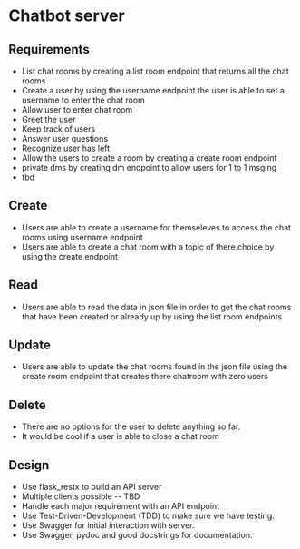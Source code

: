 # Chatbot server

## Requirements

- List chat rooms by creating a list room endpoint that returns all the chat rooms
- Create a user by using the username endpoint the user is able to set a username to enter the chat room
- Allow user to enter chat room
- Greet the user 
- Keep track of users
- Answer user questions
- Recognize user has left
- Allow the users to create a room by creating a create room endpoint
- private dms by creating dm endpoint to allow users for 1 to 1 msging
- tbd

## Create 
- Users are able to create a username for themseleves to access the chat rooms using username endpoint
- Users are able to create a chat room with a topic of there choice by using the create endpoint 

## Read
- Users are able to read the data in json file in order to get the chat rooms that have been created or already up by using the list room endpoints

## Update
- Users are able to update the chat rooms found in the json file using the create room endpoint that creates there chatroom with zero users

## Delete 
- There are no options for the user to delete anything so far.
- It would be cool if a user is able to close a chat room 

## Design

- Use flask_restx to build an API server
- Multiple clients possible -- TBD
- Handle each major requirement with an API endpoint
- Use Test-Driven-Development (TDD) to make sure we have testing.
- Use Swagger for initial interaction with server.
- Use Swagger, pydoc and good docstrings for documentation.

